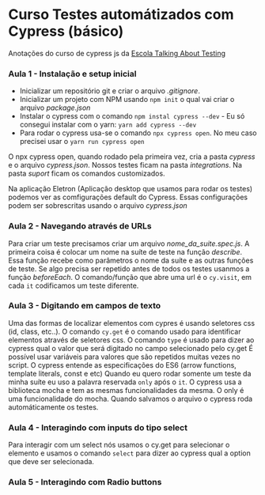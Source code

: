 # Curso Testes automátizados com Cypress (básico)

Anotações do curso de cypress js da [Escola Talking About Testing](https://talkingabouttesting.coursify.me/) 


### Aula 1 - Instalação e setup inicial

* Inicializar um repositório git e criar o arquivo _.gitignore_.
* Inicializar um projeto com NPM usando `npm init` o qual vai criar o arquivo _package.json_
* Instalar o cypress com o comando `npm instal cypress --dev` - Eu só consegui instalar com o yarn: `yarn add cypress --dev`
* Para rodar o cypress usa-se o comando `npx cypress open`. No meu caso precisei usar o `yarn run cypress open`

O npx cypress open, quando rodado pela primeira vez, cria a pasta _cypress_ e o arquivo _cypress.json_. Nossos testes ficam na pasta _integrations_. Na pasta _suport_ ficam os comandos customizados.

Na aplicação Eletron (Aplicação desktop que usamos para rodar os testes) podemos ver as comfigurações default do Cypress. Essas configurações podem ser sobrescritas usando o arquivo _cypress.json_

### Aula 2 - Navegando através de URLs

Para criar um teste precisamos criar um arquivo _nome_da_suite.spec.js_.
A primeira coisa é colocar um nome na suíte de teste na função _describe_. Essa função recebe como parâmetros o nome da suíte e as outras funções de teste.
Se algo precisa ser repetido antes de todos os testes usanmos a função _beforeEach_. 
O comando/função que abre uma url é o `cy.visit`, em cada `it` codificamos um teste diferente.

### Aula  3 - Digitando em campos de texto

Uma das formas de localizar elementos com cypres é usando seletores css (id, class, etc..). 
O comando  `cy.get` é o comando usado para identificar elementos através de seletores css.
O comando `type` é usado para dizer ao cypress qual o valor que será digitado no campo selecionado pelo cy.get
É possível usar variáveis para valores que são repetidos muitas vezes no script. O cypress entende as especificações do ES6 (arrow functions, template literals, const e etc)
Quando eu quero rodar somente um teste da minha suíte eu uso a palavra reservada `only` após o `it`.
O cypress usa a biblioteca mocha e tem as mesmas funcionalidades da mesma. O only é uma funcionalidade do mocha.
Quando salvamos o arquivo o cypress roda automáticamente os testes.

### Aula 4 - Interagindo com inputs do tipo select

Para interagir com um select nós usamos o cy.get para selecionar o elemento e usamos o comando `select` para dizer ao cypress qual a option que deve ser selecionada.

### Aula 5 - Interagindo com Radio buttons